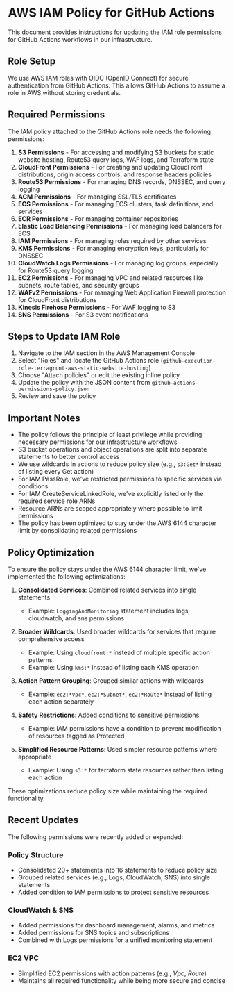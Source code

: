 # AWS IAM Policy for GitHub Actions

This document provides instructions for updating the IAM role permissions for GitHub Actions workflows in our infrastructure.

## Role Setup

We use AWS IAM roles with OIDC (OpenID Connect) for secure authentication from GitHub Actions. This allows GitHub Actions to assume a role in AWS without storing credentials.

## Required Permissions

The IAM policy attached to the GitHub Actions role needs the following permissions:

1. **S3 Permissions** - For accessing and modifying S3 buckets for static website hosting, Route53 query logs, WAF logs, and Terraform state
2. **CloudFront Permissions** - For creating and updating CloudFront distributions, origin access controls, and response headers policies
3. **Route53 Permissions** - For managing DNS records, DNSSEC, and query logging
4. **ACM Permissions** - For managing SSL/TLS certificates
5. **ECS Permissions** - For managing ECS clusters, task definitions, and services
6. **ECR Permissions** - For managing container repositories
7. **Elastic Load Balancing Permissions** - For managing load balancers for ECS
8. **IAM Permissions** - For managing roles required by other services
9. **KMS Permissions** - For managing encryption keys, particularly for DNSSEC
10. **CloudWatch Logs Permissions** - For managing log groups, especially for Route53 query logging
11. **EC2 Permissions** - For managing VPC and related resources like subnets, route tables, and security groups
12. **WAFv2 Permissions** - For managing Web Application Firewall protection for CloudFront distributions
13. **Kinesis Firehose Permissions** - For WAF logging to S3
14. **SNS Permissions** - For S3 event notifications

## Steps to Update IAM Role

1. Navigate to the IAM section in the AWS Management Console
2. Select "Roles" and locate the GitHub Actions role (`github-execution-role-terragrunt-aws-static-website-hosting`)
3. Choose "Attach policies" or edit the existing inline policy
4. Update the policy with the JSON content from `github-actions-permissions-policy.json`
5. Review and save the policy

## Important Notes

- The policy follows the principle of least privilege while providing necessary permissions for our infrastructure workflows
- S3 bucket operations and object operations are split into separate statements to better control access
- We use wildcards in actions to reduce policy size (e.g., `s3:Get*` instead of listing every Get action)
- For IAM PassRole, we've restricted permissions to specific services via conditions
- For IAM CreateServiceLinkedRole, we've explicitly listed only the required service role ARNs
- Resource ARNs are scoped appropriately where possible to limit permissions
- The policy has been optimized to stay under the AWS 6144 character limit by consolidating related permissions

## Policy Optimization

To ensure the policy stays under the AWS 6144 character limit, we've implemented the following optimizations:

1. **Consolidated Services**: Combined related services into single statements
   - Example: `LoggingAndMonitoring` statement includes logs, cloudwatch, and sns permissions

2. **Broader Wildcards**: Used broader wildcards for services that require comprehensive access
   - Example: Using `cloudfront:*` instead of multiple specific action patterns
   - Example: Using `kms:*` instead of listing each KMS operation

3. **Action Pattern Grouping**: Grouped similar actions with wildcards
   - Example: `ec2:*Vpc*`, `ec2:*Subnet*`, `ec2:*Route*` instead of listing each action separately

4. **Safety Restrictions**: Added conditions to sensitive permissions
   - Example: IAM permissions have a condition to prevent modification of resources tagged as Protected

5. **Simplified Resource Patterns**: Used simpler resource patterns where appropriate
   - Example: Using `s3:*` for terraform state resources rather than listing each action

These optimizations reduce policy size while maintaining the required functionality.

## Recent Updates

The following permissions were recently added or expanded:

### Policy Structure
- Consolidated 20+ statements into 16 statements to reduce policy size
- Grouped related services (e.g., Logs, CloudWatch, SNS) into single statements
- Added condition to IAM permissions to protect sensitive resources

### CloudWatch & SNS
- Added permissions for dashboard management, alarms, and metrics
- Added permissions for SNS topics and subscriptions
- Combined with Logs permissions for a unified monitoring statement

### EC2 VPC
- Simplified EC2 permissions with action patterns (e.g., *Vpc*, *Route*)
- Maintains all required functionality while being more secure and concise
